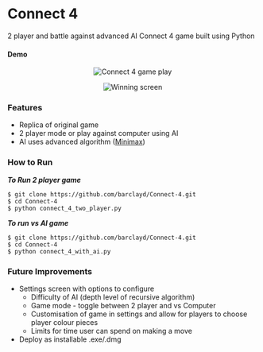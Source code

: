 # Connect 4

2 player and battle against advanced AI Connect 4 game built using Python


#### Demo

<p align="center">
  <img alt="Connect 4 game play" src='https://user-images.githubusercontent.com/39765499/56462040-26ef7080-63b4-11e9-8f5a-7f0b4dec216d.gif'>
</p>

<p align="center">
  <img alt="Winning screen" src='https://user-images.githubusercontent.com/39765499/56461893-f9092c80-63b1-11e9-9a9e-d46439a6365a.png'>
</p>

### Features

* Replica of original game
* 2 player mode or play against computer using AI
* AI uses advanced algorithm ([Minimax](https://www.geeksforgeeks.org/minimax-algorithm-in-game-theory-set-1-introduction/))

### How to Run

**_To Run 2 player game_**

```
$ git clone https://github.com/barclayd/Connect-4.git
$ cd Connect-4
$ python connect_4_two_player.py
```

**_To run vs AI game_**

```
$ git clone https://github.com/barclayd/Connect-4.git
$ cd Connect-4
$ python connect_4_with_ai.py
```

### Future Improvements

* Settings screen with options to configure
    * Difficulty of AI (depth level of recursive algorithm)
    * Game mode - toggle between 2 player and vs Computer
    * Customisation of game in settings and allow for players to choose player colour pieces
    * Limits for time user can spend on making a move
* Deploy as installable .exe/.dmg
